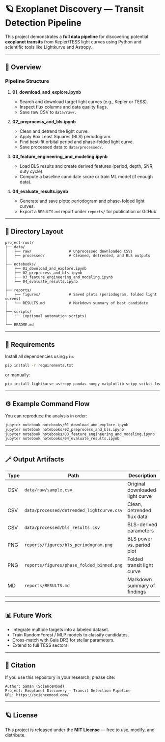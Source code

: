 # 🪐 Exoplanet Discovery — Transit Detection Pipeline

This project demonstrates a **full data pipeline** for discovering potential **exoplanet transits** from Kepler/TESS light curves using Python and scientific tools like Lightkurve and Astropy.

---

## 🚀 Overview

### Pipeline Structure

1. **01_download_and_explore.ipynb**
   - Search and download target light curves (e.g., Kepler or TESS).
   - Inspect flux columns and data quality flags.
   - Save raw CSV to `data/raw/`.

2. **02_preprocess_and_bls.ipynb**
   - Clean and detrend the light curve.
   - Apply Box Least Squares (BLS) periodogram.
   - Find best-fit orbital period and phase-folded light curve.
   - Save processed data to `data/processed/`.

3. **03_feature_engineering_and_modeling.ipynb**
   - Load BLS results and create derived features (period, depth, SNR, duty cycle).
   - Compute a baseline candidate score or train ML model (if enough data).

4. **04_evaluate_results.ipynb**
   - Generate and save plots: periodogram and phase-folded light curves.
   - Export a `RESULTS.md` report under `reports/` for publication or GitHub.

---

## 📂 Directory Layout

```
project-root/
├── data/
│   ├── raw/                 # Unprocessed downloaded CSVs
│   ├── processed/           # Cleaned, detrended, and BLS outputs
│
├── notebooks/
│   ├── 01_download_and_explore.ipynb
│   ├── 02_preprocess_and_bls.ipynb
│   ├── 03_feature_engineering_and_modeling.ipynb
│   └── 04_evaluate_results.ipynb
│
├── reports/
│   ├── figures/             # Saved plots (periodogram, folded light curves)
│   └── RESULTS.md           # Markdown summary of best candidate
│
├── scripts/
│   └── (optional automation scripts)
│
└── README.md
```

---

## 🧠 Requirements

Install all dependencies using `pip`:

```bash
pip install -r requirements.txt
```

or manually:

```bash
pip install lightkurve astropy pandas numpy matplotlib scipy scikit-learn
```

---

## ⚙️ Example Command Flow

You can reproduce the analysis in order:

```bash
jupyter notebook notebooks/01_download_and_explore.ipynb
jupyter notebook notebooks/02_preprocess_and_bls.ipynb
jupyter notebook notebooks/03_feature_engineering_and_modeling.ipynb
jupyter notebook notebooks/04_evaluate_results.ipynb
```

---

## 🪄 Output Artifacts

| Type | Path | Description |
|------|------|--------------|
| CSV  | `data/raw/sample.csv` | Original downloaded light curve |
| CSV  | `data/processed/detrended_lightcurve.csv` | Clean, detrended flux data |
| CSV  | `data/processed/bls_results.csv` | BLS-derived parameters |
| PNG  | `reports/figures/bls_periodogram.png` | BLS power vs. period plot |
| PNG  | `reports/figures/phase_folded_binned.png` | Folded transit light curve |
| MD   | `reports/RESULTS.md` | Markdown summary of findings |

---

## 📊 Future Work

- Integrate multiple targets into a labeled dataset.
- Train RandomForest / MLP models to classify candidates.
- Cross-match with Gaia DR3 for stellar parameters.
- Extend to full TESS sectors.

---

## 🧾 Citation

If you use this repository in your research, please cite:

```
Author: Saman (ScienceMood)
Project: Exoplanet Discovery — Transit Detection Pipeline
URL: https://sciencemood.com/
```

---

## 🪐 License

This project is released under the **MIT License** — free to use, modify, and distribute.
